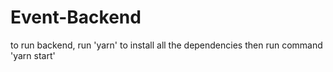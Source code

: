 # Event-Backend
to run backend, run 'yarn' to install all the dependencies
then run command 'yarn start'
